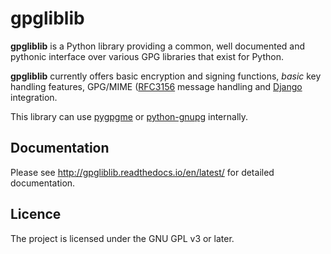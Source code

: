 # gpgliblib

**gpgliblib** is a Python library providing a common, well documented and pythonic interface over
various GPG libraries that exist for Python.

**gpgliblib** currently offers basic encryption and signing functions, *basic* key handling
features, GPG/MIME ([RFC3156](https://tools.ietf.org/html/rfc3156]) message handling and 
[Django](https://www.djangoproject.com/) integration.

This library can use [pygpgme](https://pypi.python.org/pypi/pygpgme/0.3) or
[python-gnupg](https://pypi.python.org/pypi/python-gnupg) internally.

## Documentation

Please see http://gpgliblib.readthedocs.io/en/latest/ for detailed documentation.

## Licence

The project is licensed under the GNU GPL v3 or later.
